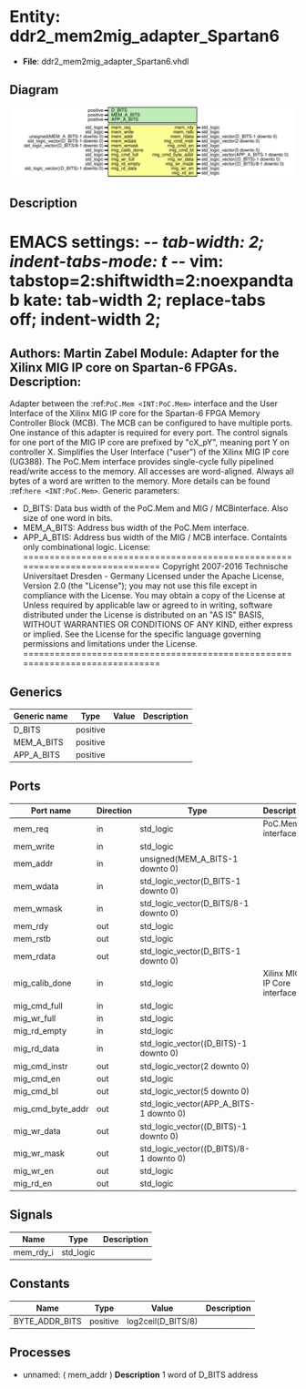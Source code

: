 # Entity: ddr2_mem2mig_adapter_Spartan6

- **File**: ddr2_mem2mig_adapter_Spartan6.vhdl
## Diagram

![Diagram](ddr2_mem2mig_adapter_Spartan6.svg "Diagram")
## Description

EMACS settings: -*-  tab-width: 2; indent-tabs-mode: t -*-
vim: tabstop=2:shiftwidth=2:noexpandtab
kate: tab-width 2; replace-tabs off; indent-width 2;
=============================================================================
Authors:					Martin Zabel
Module:					Adapter for the Xilinx MIG IP core on Spartan-6 FPGAs.
Description:
------------------------------------
Adapter between the :ref:`PoC.Mem <INT:PoC.Mem>`
interface and the User Interface of the Xilinx MIG IP core for the
Spartan-6 FPGA Memory Controller Block (MCB). The MCB can be configured to
have multiple ports. One instance of this adapter is required for every
port. The control signals for one port of the MIG IP core are prefixed by
"cX_pY", meaning port Y on controller X.
Simplifies the User Interface ("user") of the Xilinx MIG IP core (UG388).
The PoC.Mem interface provides single-cycle fully pipelined read/write access
to the memory. All accesses are word-aligned. Always all bytes of a word are
written to the memory. More details can be found
:ref:`here <INT:PoC.Mem>`.
Generic parameters:
* D_BITS: Data bus width of the PoC.Mem and MIG / MCBinterface. Also size of
  one word in bits.
* MEM_A_BITS: Address bus width of the PoC.Mem interface.
* APP_A_BTIS: Address bus width of the MIG / MCB interface.
Containts only combinational logic.
License:
=============================================================================
Copyright 2007-2016 Technische Universitaet Dresden - Germany
Licensed under the Apache License, Version 2.0 (the "License");
you may not use this file except in compliance with the License.
You may obtain a copy of the License at
Unless required by applicable law or agreed to in writing, software
distributed under the License is distributed on an "AS IS" BASIS,
WITHOUT WARRANTIES OR CONDITIONS OF ANY KIND, either express or implied.
See the License for the specific language governing permissions and
limitations under the License.
=============================================================================
## Generics

| Generic name | Type     | Value | Description |
| ------------ | -------- | ----- | ----------- |
| D_BITS       | positive |       |             |
| MEM_A_BITS   | positive |       |             |
| APP_A_BITS   | positive |       |             |
## Ports

| Port name         | Direction | Type                                    | Description                  |
| ----------------- | --------- | --------------------------------------- | ---------------------------- |
| mem_req           | in        | std_logic                               | PoC.Mem interface            |
| mem_write         | in        | std_logic                               |                              |
| mem_addr          | in        | unsigned(MEM_A_BITS-1 downto 0)         |                              |
| mem_wdata         | in        | std_logic_vector(D_BITS-1 downto 0)     |                              |
| mem_wmask         | in        | std_logic_vector(D_BITS/8-1 downto 0)   |                              |
| mem_rdy           | out       | std_logic                               |                              |
| mem_rstb          | out       | std_logic                               |                              |
| mem_rdata         | out       | std_logic_vector(D_BITS-1 downto 0)     |                              |
| mig_calib_done    | in        | std_logic                               | Xilinx MIG IP Core interface |
| mig_cmd_full      | in        | std_logic                               |                              |
| mig_wr_full       | in        | std_logic                               |                              |
| mig_rd_empty      | in        | std_logic                               |                              |
| mig_rd_data       | in        | std_logic_vector((D_BITS)-1 downto 0)   |                              |
| mig_cmd_instr     | out       | std_logic_vector(2 downto 0)            |                              |
| mig_cmd_en        | out       | std_logic                               |                              |
| mig_cmd_bl        | out       | std_logic_vector(5 downto 0)            |                              |
| mig_cmd_byte_addr | out       | std_logic_vector(APP_A_BITS-1 downto 0) |                              |
| mig_wr_data       | out       | std_logic_vector((D_BITS)-1 downto 0)   |                              |
| mig_wr_mask       | out       | std_logic_vector((D_BITS)/8-1 downto 0) |                              |
| mig_wr_en         | out       | std_logic                               |                              |
| mig_rd_en         | out       | std_logic                               |                              |
## Signals

| Name      | Type      | Description |
| --------- | --------- | ----------- |
| mem_rdy_i | std_logic |             |
## Constants

| Name           | Type     | Value               | Description |
| -------------- | -------- | ------------------- | ----------- |
| BYTE_ADDR_BITS | positive |  log2ceil(D_BITS/8) |             |
## Processes
- unnamed: ( mem_addr )
**Description**
1 word of D_BITS
address


